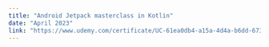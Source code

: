 ```yaml
---
title: "Android Jetpack masterclass in Kotlin"
date: "April 2023"
link: "https://www.udemy.com/certificate/UC-61ea0db4-a15a-4d4a-b6dd-67313a7a508d/"
---
```


